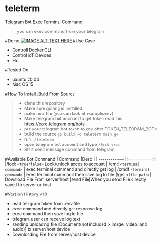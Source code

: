 # teleterm
Telegram Bot Exec Terminal Command 

>you can exec command from your telegram

#Demo
[![IMAGE ALT TEXT HERE](https://img.youtube.com/vi/AJOPngS-BsE/0.jpg)](https://www.youtube.com/watch?v=AJOPngS-BsE)
#Use Case
- Controll Docker CLI 
- Control IoT Devices
- Etc

#Tested On
- ubuntu 20.04
- Mac OS 15


#How To Install
.Build From Source
 >- clone this repository
 >- Make sure golang is installed
 >- make .env file (you can look at example.env)
 >- Make telegram bot account to get token read this https://core.telegram.org/bots
 >- put your telegram bot token to env after TOKEN_TELEGRAM_BOT=
 >- build the source `go build -o teleterm main.go`
 >- run `./teleterm`
 >- open telegram bot account and type `/lock true`
 >- Start send message command from telegram

#Available Bot Command
| Command       |Desc          |
| ------------- |:-------------:|
|/lock `<true/false>`|Lock/unlock acces to account
| /cmd `<terminal command>`    | exec terminal command and directly get log
| /cmdf `<terminal command>`       | exec terminal command then save log to file
|/get `<file path>`| Download File From server/host
|send File|When you send File directly saved to server or host

#Version History
v1.0
- read telegram token from .env file
- exec command and directly get response log
- exec command then save log to file
- telegram user can receive log text
- sending/uploading file [Document(not included > image, video, and audio)] to server/host device
- Downloading File from server/host device
